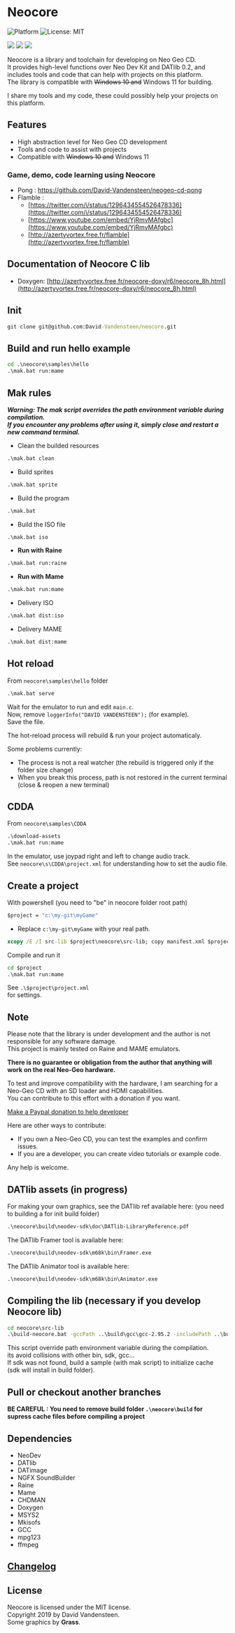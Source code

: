 # Neocore
![Platform](https://img.shields.io/badge/platform-%20%7C%20windows-lightgrey) ![License: MIT](https://img.shields.io/badge/License-MIT-green.svg)  
  
![](https://media.giphy.com/media/TLfbmyW3523z24WONz/giphy.gif) ![](https://media.giphy.com/media/iFUh5AEPD4XfvpsvJh/giphy.gif) ![](https://media.giphy.com/media/iJObJsdx6ud4zI7cS1/giphy.gif)


Neocore is a library and toolchain for developing on Neo Geo CD.  
It provides high-level functions over Neo Dev Kit and DATlib 0.2, and includes tools and code that can help with projects on this platform.  
The library is compatible with ~~Windows 10 and~~ Windows 11 for building.
  
I share my tools and my code, these could possibly help your projects on this platform.  

## Features

 - High abstraction level for Neo Geo CD development
 - Tools and code to assist with projects
 - Compatible with ~~Windows 10 and~~ Windows 11

### Game, demo, code learning using Neocore

  - Pong : https://github.com/David-Vandensteen/neogeo-cd-pong
  - Flamble :
      -  [https://twitter.com/i/status/1296434554526478336](https://twitter.com/i/status/1296434554526478336)
      -  [https://www.youtube.com/embed/YjRmvMAfgbc](https://www.youtube.com/embed/YjRmvMAfgbc)
      -  [http://azertyvortex.free.fr/flamble](http://azertyvortex.free.fr/flamble)

## Documentation of Neocore C lib

  - Doxygen: [http://azertyvortex.free.fr/neocore-doxy/r6/neocore_8h.html](http://azertyvortex.free.fr/neocore-doxy/r6/neocore_8h.html)
    
## Init
```cmd
git clone git@github.com:David-Vandensteen/neocore.git
```
    
## Build and run hello example
```cmd
cd .\neocore\samples\hello
.\mak.bat run:mame
```
  
## Mak rules
___***Warning: The mak script overrides the path environment variable during compilation.  
If you encounter any problems after using it, simply close and restart a new command terminal.***___

- Clean the builded resources
```cmd
.\mak.bat clean
```
- Build sprites
```cmd
.\mak.bat sprite
```
- Build the program
```cmd
.\mak.bat
```
- Build the ISO file
```cmd
.\mak.bat iso
```
- **Run with Raine**
```cmd
.\mak.bat run:raine
```
- **Run with Mame**
```cmd
.\mak.bat run:mame
```
- Delivery ISO
```cmd
.\mak.bat dist:iso
```
- Delivery MAME
```cmd
.\mak.bat dist:mame
```

## Hot reload
From `neocore\samples\hello` folder
```cmd
.\mak.bat serve
```
  
Wait for the emulator to run and edit `main.c`.  
Now, remove `loggerInfo("DAVID VANDENSTEEN");` (for example).  
Save the file.
  
The hot-reload process will rebuild & run your project automaticaly.
  
Some problems currently:  
* The process is not a real watcher (the rebuild is triggered only if the folder size change)  
* When you break this process, path is not restored in the current terminal (close & reopen a new terminal)  
    
## CDDA
From `neocore\samples\CDDA`
``` cmd
.\download-assets
.\mak.bat run:mame
```
  
In the emulator, use joypad right and left to change audio track.  
See `neocore\s\CDDA\project.xml` for understanding how to set the audio file.

## Create a project
With powershell (you need to "be" in neocore folder root path)
```cmd
$project = "c:\my-git\myGame"
```
* Replace `c:\my-git\myGame` with your real path. 

```cmd
xcopy /E /I src-lib $project\neocore\src-lib; copy manifest.xml $project\neocore; copy bootstrap\.gitignore $project\.gitignore; xcopy /E /I toolchain $project\neocore\toolchain; xcopy /E /I bootstrap\standalone $project\src; notepad $project\src\project.xml
```

Compile and run it  

```cmd
cd $project
.\mak.bat run:mame
```

See `.\$project\project.xml`  
for settings.

## Note

Please note that the library is under development and the author is not responsible for any software damage.  
This project is mainly tested on Raine and MAME emulators.  
  
**There is no guarantee or obligation from the author that anything will work on the real Neo-Geo hardware.**  

To test and improve compatibility with the hardware, I am searching for a Neo-Geo CD with an SD loader and HDMI capabilities.  
You can contribute to this effort with a donation if you want.

[Make a Paypal donation to help developer](https://www.paypal.com/donate/?hosted_button_id=YAHAJGP58TYM4)

Here are other ways to contribute:

- If you own a Neo-Geo CD, you can test the examples and confirm issues.  
- If you are a developer, you can create video tutorials or example code.

Any help is welcome.

## DATlib assets (in progress)
For making your own graphics, see the DATlib ref available here: (you need to building a  for init build folder)  
```cmd
.\neocore\build\neodev-sdk\doc\DATlib-LibraryReference.pdf
```
  
The DATlib Framer tool is available here:    
```cmd
.\neocore\build\neodev-sdk\m68k\bin\Framer.exe
```
The DATlib Animator tool is available here:  
```cmd
.\neocore\build\neodev-sdk\m68k\bin\Animator.exe
```

## Compiling the lib (necessary if you develop Neocore lib)
```cmd
cd neocore\src-lib
.\build-neocore.bat -gccPath ..\build\gcc\gcc-2.95.2 -includePath ..\build\include -libraryPath ..\build\lib
```
This script override path environment variable during the compilation.  
its avoid collisions with other bin, sdk, gcc...  
If sdk was not found, build a sample (with mak script) to initialize cache (sdk will install in build folder).  


## Pull or checkout another branches
**BE CAREFUL : You need to remove build folder `.\neocore\build` for supress cache files before compiling a project**  

## Dependencies

  - NeoDev
  - DATlib
  - DATimage
  - NGFX SoundBuilder
  - Raine
  - Mame
  - CHDMAN
  - Doxygen
  - MSYS2
  - Mkisofs
  - GCC
  - mpg123
  - ffmpeg

## [Changelog](CHANGELOG.md)

## License

Neocore is licensed under the MIT license.  
Copyright 2019 by David Vandensteen.  
Some graphics by **Grass**.    

